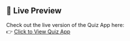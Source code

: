 ## 🚀 Live Preview

Check out the live version of the Quiz App here:  
👉 [Click to View Quiz App](https://themededits.github.io/Nav-Bar/)
